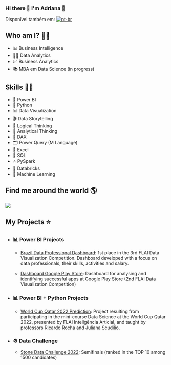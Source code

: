 ### Hi there 👋 I'm Adriana 👋

Disponível também em: [![pt-br](https://img.shields.io/badge/lang-pt--br-green.svg)](README.md)

## Who am I? 👩‍💻

* 📊 Business Intelligence
* 👩‍💻 Data Analytics
* 📈 Business Analytics
* 📚 MBA em Data Science (in progress)

## Skills 👩‍💻

* 🧮 Power BI
* 🐍 Python
* 📊 Data Visualization
* 🎬 Data Storytelling
* 🧠 Logical Thinking
* 🧠 Analytical Thinking 
* 🧮 DAX
* 🗂️ Power Query (M Language)
* 📝 Excel
* 📜 SQL
* ⭐ PySpark
* 🧱 Databricks
* 🔮 Machine Learning 

## Find me around the world :earth_americas:

<a href="https://www.linkedin.com/in/adrianatakahagui/" target="_blank"><img src="https://img.shields.io/badge/linkedin-%230077B5.svg?&style=for-the-badge&logo=linkedin&logoColor=white"/><a/>

## My Projects ⭐
  
* ### 📊 Power BI Projects
  
  * [Brazil Data Professional Dashboard](https://github.com/adriana-takahagui/Profissional-Dados-Brasil): 1st place in the 3rd FLAI Data Visualization Competition. Dashboard developed with a focus on data professionals, their skills, activities and salary.

  * [Dashboard Google Play Store](https://github.com/adriana-takahagui/Google-Play-Store): Dashboard for analysing and identifying successful apps at Google Play Store (2nd FLAI Data Visualization Competition)
  
* ### 📊 Power BI + Python Projects
  
  * [World Cup Qatar 2022 Prediction](https://github.com/adriana-takahagui/copa-mundo-2022): Project resulting from participating in the mini-course Data Science at the World Cup Qatar 2022, presented by FLAI Inteligência Articial, and taught by professors Ricardo Rocha and Juliana Scudilio.
  
* ### ⚙ Data Challenge
  
  * [Stone Data Challenge 2022](https://github.com/adriana-takahagui/STONE-Data-Challenge-2022-3-Etapa): Semifinals (ranked in the TOP 10 among 1500 candidates)

<!--
**adriana-takahagui/adriana-takahagui** is a ✨ _special_ ✨ repository because its `README.md` (this file) appears on your GitHub profile.

Here are some ideas to get you started:

- 🔭 I’m currently working on ...
- 🌱 I’m currently learning ...
- 👯 I’m looking to collaborate on ...
- 🤔 I’m looking for help with ...
- 💬 Ask me about ...
- 📫 How to reach me: ...
- 😄 Pronouns: ...
- ⚡ Fun fact: ...
-->
